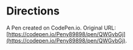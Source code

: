 # Directions

A Pen created on CodePen.io. Original URL: [https://codepen.io/Peny89898/pen/QWGvbGj](https://codepen.io/Peny89898/pen/QWGvbGj).


